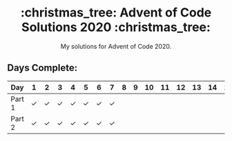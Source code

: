 <h1 align="center">:christmas_tree: Advent of Code Solutions 2020 :christmas_tree:</h1>
<p align="center">My solutions for Advent of Code 2020.</p>


## Days Complete:

| Day 	 | 1 	   | 2 | 3 | 4 | 5 | 6 | 7 | 8 | 9 | 10 | 11 | 12 | 13 | 14 | 15 | 16 | 17 | 18 | 19 | 20 | 21 | 22 | 23 | 24 | 25 |
|--------|---------|---|---|---|---|---|---|---|---|----|----|----|----|----|----|----|----|----|----|----|----|----|----|----|----|
| Part 1 | &check; | &check; | &check; | &check; | &check; | &check; | &check; |
| Part 2 | &check; | &check; | &check; | &check; | &check; | &check; | &check; |
